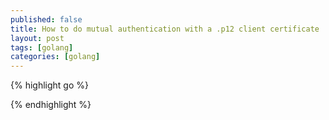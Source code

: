 ```yaml
---
published: false
title: How to do mutual authentication with a .p12 client certificate
layout: post
tags: [golang]
categories: [golang]
---
```

{% highlight go %}


{% endhighlight %}